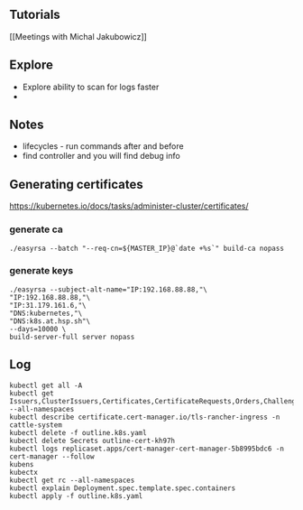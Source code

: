 
## Tutorials

[[Meetings with Michal Jakubowicz]]

## Explore

- Explore ability to scan for logs faster
- 

## Notes

- lifecycles - run commands after and before
- find controller and you will find debug info

## Generating certificates

https://kubernetes.io/docs/tasks/administer-cluster/certificates/

### generate ca

```
./easyrsa --batch "--req-cn=${MASTER_IP}@`date +%s`" build-ca nopass
```

### generate keys

```
./easyrsa --subject-alt-name="IP:192.168.88.88,"\
"IP:192.168.88.88,"\
"IP:31.179.161.6,"\
"DNS:kubernetes,"\
"DNS:k8s.at.hsp.sh"\
--days=10000 \
build-server-full server nopass
```

## Log

```
kubectl get all -A
kubectl get Issuers,ClusterIssuers,Certificates,CertificateRequests,Orders,Challenges --all-namespaces
kubectl describe certificate.cert-manager.io/tls-rancher-ingress -n cattle-system
kubectl delete -f outline.k8s.yaml
kubectl delete Secrets outline-cert-kh97h
kubectl logs replicaset.apps/cert-manager-cert-manager-5b8995bdc6 -n cert-manager --follow
kubens
kubectx
kubectl get rc --all-namespaces
kubectl explain Deployment.spec.template.spec.containers
kubectl apply -f outline.k8s.yaml
```
